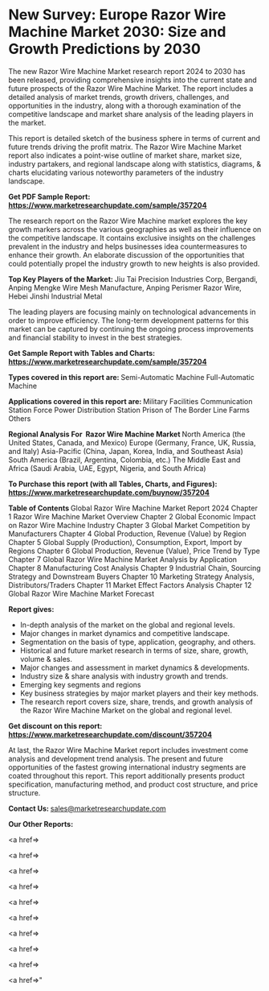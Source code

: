 # New Survey: Europe Razor Wire Machine Market 2030: Size and Growth Predictions by 2030

The new Razor Wire Machine Market research report 2024 to 2030 has been released, providing comprehensive insights into the current state and future prospects of the Razor Wire Machine Market. The report includes a detailed analysis of market trends, growth drivers, challenges, and opportunities in the industry, along with a thorough examination of the competitive landscape and market share analysis of the leading players in the market.

This report is detailed sketch of the business sphere in terms of current and future trends driving the profit matrix. The Razor Wire Machine Market report also indicates a point-wise outline of market share, market size, industry partakers, and regional landscape along with statistics, diagrams, &amp; charts elucidating various noteworthy parameters of the industry landscape.

<strong><b>Get PDF Sample Report: <a href=https://www.marketresearchupdate.com/sample/357204>https://www.marketresearchupdate.com/sample/357204</a></b></strong>

The research report on the Razor Wire Machine market explores the key growth markers across the various geographies as well as their influence on the competitive landscape. It contains exclusive insights on the challenges prevalent in the industry and helps businesses idea countermeasures to enhance their growth. An elaborate discussion of the opportunities that could potentially propel the industry growth to new heights is also provided.

<strong><b>Top Key Players of the Market:
</b></strong>Jiu Tai Precision Industries Corp, Bergandi, Anping Mengke Wire Mesh Manufacture, Anping Perismer Razor Wire, Hebei Jinshi Industrial Metal<strong><b>
</b></strong>

The leading players are focusing mainly on technological advancements in order to improve efficiency. The long-term development patterns for this market can be captured by continuing the ongoing process improvements and financial stability to invest in the best strategies.

<strong><b>Get Sample Report with Tables and Charts: <a href=https://www.marketresearchupdate.com/sample/357204>https://www.marketresearchupdate.com/sample/357204</a></b></strong>

<strong><b>Types covered in this report are:
</b></strong>Semi-Automatic Machine
Full-Automatic Machine<strong><b>
</b></strong>

<strong><b>Applications covered in this report are:
</b></strong>Military Facilities
Communication Station
Force Power Distribution Station
Prison of The Border Line
Farms
Others<strong><b>
</b></strong>

<strong><b>Regional Analysis For  Razor Wire Machine Market</b></strong><strong><b>
</b></strong>North America (the United States, Canada, and Mexico)
Europe (Germany, France, UK, Russia, and Italy)
Asia-Pacific (China, Japan, Korea, India, and Southeast Asia)
South America (Brazil, Argentina, Colombia, etc.)
The Middle East and Africa (Saudi Arabia, UAE, Egypt, Nigeria, and South Africa)

<strong><b>To Purchase this report (with all Tables, Charts, and Figures): <a href=https://www.marketresearchupdate.com/buynow/357204>https://www.marketresearchupdate.com/buynow/357204</a></b></strong>

<strong><b>Table of Contents</b></strong><strong><b>
</b></strong>Global Razor Wire Machine Market Report 2024
Chapter 1 Razor Wire Machine Market Overview
Chapter 2 Global Economic Impact on Razor Wire Machine Industry
Chapter 3 Global Market Competition by Manufacturers
Chapter 4 Global Production, Revenue (Value) by Region
Chapter 5 Global Supply (Production), Consumption, Export, Import by Regions
Chapter 6 Global Production, Revenue (Value), Price Trend by Type
Chapter 7 Global Razor Wire Machine Market Analysis by Application
Chapter 8 Manufacturing Cost Analysis
Chapter 9 Industrial Chain, Sourcing Strategy and Downstream Buyers
Chapter 10 Marketing Strategy Analysis, Distributors/Traders
Chapter 11 Market Effect Factors Analysis
Chapter 12 Global Razor Wire Machine Market Forecast

<strong><b>Report gives:</b></strong>

- In-depth analysis of the market on the global and regional levels.
- Major changes in market dynamics and competitive landscape.
- Segmentation on the basis of type, application, geography, and others.
- Historical and future market research in terms of size, share, growth, volume &amp; sales.
- Major changes and assessment in market dynamics &amp; developments.
- Industry size &amp; share analysis with industry growth and trends.
- Emerging key segments and regions
- Key business strategies by major market players and their key methods.
- The research report covers size, share, trends, and growth analysis of the Razor Wire Machine Market on the global and regional level.

<strong><b>Get discount on this report: <a href=https://www.marketresearchupdate.com/discount/357204>https://www.marketresearchupdate.com/discount/357204</a></b></strong>

At last, the Razor Wire Machine Market report includes investment come analysis and development trend analysis. The present and future opportunities of the fastest growing international industry segments are coated throughout this report. This report additionally presents product specification, manufacturing method, and product cost structure, and price structure.

<strong><b>Contact Us:
</b></strong>sales@marketresearchupdate.com

<strong>Our Other Reports:</strong>

<a href=></a>

<a href=></a>

<a href=></a>

<a href=></a>

<a href=></a>

<a href=></a>

<a href=></a>

<a href=></a>

<a href=></a>

<a href=></a>"
